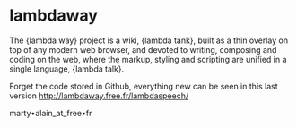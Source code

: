 # lambdaway
The {lambda way} project is a wiki, {lambda tank}, built as a thin overlay on top of any modern web browser, and devoted to writing, composing and coding on the web, where the markup, styling and scripting are unified in a single language, {lambda talk}.

Forget the code stored in Github, everything new can be seen in this last version http://lambdaway.free.fr/lambdaspeech/

marty•alain_at_free•fr
